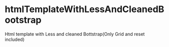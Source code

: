 htmlTemplateWithLessAndCleanedBootstrap
=======================================

Html template with Less and cleaned Bottstrap(Only Grid and reset included)
